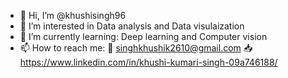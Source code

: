- 👋 Hi, I’m @khushisingh96
- 👀 I’m interested in Data analysis and Data visulaization
- 🌱 I’m currently learning: Deep learning and Computer vision
- 📫 How to reach me:
 📧 singhkhushik2610@gmail.com
 📥 https://www.linkedin.com/in/khushi-kumari-singh-09a746188/
<!---
khushisingh96/khushisingh96 is a ✨ special ✨ repository because its `README.md` (this file) appears on your GitHub profile.
You can click the Preview link to take a look at your changes.
--->
